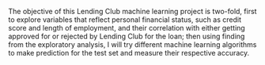 The objective of this Lending Club machine learning project is two-fold, first to explore variables that reflect personal financial status, such as credit score and length of employment, and their correlation with either getting approved for or rejected by Lending Club for the loan; then using finding from the exploratory analysis, I will try different machine learning algorithms to make prediction for the test set and measure their respective accuracy.